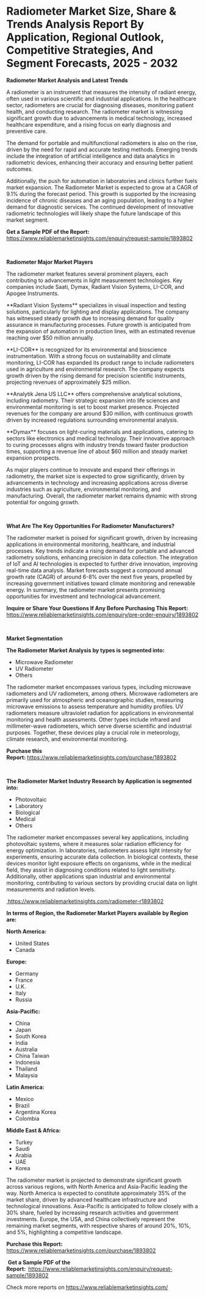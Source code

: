 <p><h1>Radiometer Market Size, Share & Trends Analysis Report By Application, Regional Outlook, Competitive Strategies, And Segment Forecasts, 2025 - 2032</h1></p><p><strong>Radiometer Market Analysis and Latest Trends</strong></p>
<p><p>A radiometer is an instrument that measures the intensity of radiant energy, often used in various scientific and industrial applications. In the healthcare sector, radiometers are crucial for diagnosing diseases, monitoring patient health, and conducting research. The radiometer market is witnessing significant growth due to advancements in medical technology, increased healthcare expenditure, and a rising focus on early diagnosis and preventive care. </p><p>The demand for portable and multifunctional radiometers is also on the rise, driven by the need for rapid and accurate testing methods. Emerging trends include the integration of artificial intelligence and data analytics in radiometric devices, enhancing their accuracy and ensuring better patient outcomes. </p><p>Additionally, the push for automation in laboratories and clinics further fuels market expansion. The Radiometer Market is expected to grow at a CAGR of 9.1% during the forecast period. This growth is supported by the increasing incidence of chronic diseases and an aging population, leading to a higher demand for diagnostic services. The continued development of innovative radiometric technologies will likely shape the future landscape of this market segment.</p></p>
<p><strong>Get a Sample PDF of the Report:&nbsp;</strong> <a href="https://www.reliablemarketinsights.com/enquiry/request-sample/1893802?utm_campaign=2210&utm_medium=2&utm_source=Github&utm_content=ia&utm_term=11042025&utm_id=radiometer">https://www.reliablemarketinsights.com/enquiry/request-sample/1893802</a></p>
<p>&nbsp;</p>
<p><strong>Radiometer Major Market Players</strong></p>
<p><p>The radiometer market features several prominent players, each contributing to advancements in light measurement technologies. Key companies include Saati, Dymax, Radiant Vision Systems, LI-COR, and Apogee Instruments.</p><p>**Radiant Vision Systems** specializes in visual inspection and testing solutions, particularly for lighting and display applications. The company has witnessed steady growth due to increasing demand for quality assurance in manufacturing processes. Future growth is anticipated from the expansion of automation in production lines, with an estimated revenue reaching over $50 million annually.</p><p>**LI-COR** is recognized for its environmental and bioscience instrumentation. With a strong focus on sustainability and climate monitoring, LI-COR has expanded its product range to include radiometers used in agriculture and environmental research. The company expects growth driven by the rising demand for precision scientific instruments, projecting revenues of approximately $25 million.</p><p>**Analytik Jena US LLC** offers comprehensive analytical solutions, including radiometry. Their strategic expansion into life sciences and environmental monitoring is set to boost market presence. Projected revenues for the company are around $30 million, with continuous growth driven by increased regulations surrounding environmental analysis.</p><p>**Dymax** focuses on light-curing materials and applications, catering to sectors like electronics and medical technology. Their innovative approach to curing processes aligns with industry trends toward faster production times, supporting a revenue line of about $60 million and steady market expansion prospects.</p><p>As major players continue to innovate and expand their offerings in radiometry, the market size is expected to grow significantly, driven by advancements in technology and increasing applications across diverse industries such as agriculture, environmental monitoring, and manufacturing. Overall, the radiometer market remains dynamic with strong potential for ongoing growth.</p></p>
<p>&nbsp;</p>
<p><strong>What Are The Key Opportunities For Radiometer Manufacturers?</strong></p>
<p><p>The radiometer market is poised for significant growth, driven by increasing applications in environmental monitoring, healthcare, and industrial processes. Key trends indicate a rising demand for portable and advanced radiometry solutions, enhancing precision in data collection. The integration of IoT and AI technologies is expected to further drive innovation, improving real-time data analysis. Market forecasts suggest a compound annual growth rate (CAGR) of around 6-8% over the next five years, propelled by increasing government initiatives toward climate monitoring and renewable energy. In summary, the radiometer market presents promising opportunities for investment and technological advancement.</p></p>
<p><strong>Inquire or Share Your Questions If Any Before Purchasing This Report:</strong> <a href="https://www.reliablemarketinsights.com/enquiry/pre-order-enquiry/1893802?utm_campaign=2210&utm_medium=2&utm_source=Github&utm_content=ia&utm_term=11042025&utm_id=radiometer">https://www.reliablemarketinsights.com/enquiry/pre-order-enquiry/1893802</a></p>
<p>&nbsp;</p>
<p><strong>Market Segmentation</strong></p>
<p><strong>The Radiometer Market Analysis by types is segmented into:</strong></p>
<p><ul><li>Microwave Radiometer</li><li>UV Radiometer</li><li>Others</li></ul></p>
<p><p>The radiometer market encompasses various types, including microwave radiometers and UV radiometers, among others. Microwave radiometers are primarily used for atmospheric and oceanographic studies, measuring microwave emissions to assess temperature and humidity profiles. UV radiometers measure ultraviolet radiation for applications in environmental monitoring and health assessments. Other types include infrared and millimeter-wave radiometers, which serve diverse scientific and industrial purposes. Together, these devices play a crucial role in meteorology, climate research, and environmental monitoring.</p></p>
<p><strong>Purchase this Report:&nbsp;</strong><a href="https://www.reliablemarketinsights.com/purchase/1893802?utm_campaign=2210&utm_medium=2&utm_source=Github&utm_content=ia&utm_term=11042025&utm_id=radiometer">https://www.reliablemarketinsights.com/purchase/1893802</a></p>
<p>&nbsp;</p>
<p><strong>The Radiometer Market Industry Research by Application is segmented into:</strong></p>
<p><ul><li>Photovoltaic</li><li>Laboratory</li><li>Biological</li><li>Medical</li><li>Others</li></ul></p>
<p><p>The radiometer market encompasses several key applications, including photovoltaic systems, where it measures solar radiation efficiency for energy optimization. In laboratories, radiometers assess light intensity for experiments, ensuring accurate data collection. In biological contexts, these devices monitor light exposure effects on organisms, while in the medical field, they assist in diagnosing conditions related to light sensitivity. Additionally, other applications span industrial and environmental monitoring, contributing to various sectors by providing crucial data on light measurements and radiation levels.</p></p>
<p><a href="https://www.reliablemarketinsights.com/radiometer-r1893802?utm_campaign=2210&utm_medium=2&utm_source=Github&utm_content=ia&utm_term=11042025&utm_id=radiometer">&nbsp;https://www.reliablemarketinsights.com/radiometer-r1893802</a></p>
<p><strong>In terms of Region, the Radiometer Market Players available by Region are:</strong></p>
<p>
    <p> <strong> North America: </strong>
        <ul>
            <li>United States</li>
            <li>Canada</li>
        </ul>
        </p> 
    <p> <strong> Europe: </strong>
        <ul>
            <li>Germany</li>
            <li>France</li>
            <li>U.K.</li>
            <li>Italy</li>
            <li>Russia</li>
        </ul>
        </p> 
    <p> <strong> Asia-Pacific: </strong>
        <ul>
            <li>China</li>
            <li>Japan</li>
            <li>South Korea</li>
            <li>India</li>
            <li>Australia</li>
            <li>China Taiwan</li>
            <li>Indonesia</li>
            <li>Thailand</li>
            <li>Malaysia</li>
        </ul>
        </p> 
    <p> <strong> Latin America: </strong>
        <ul>
            <li>Mexico</li>
            <li>Brazil</li>
            <li>Argentina Korea</li>
            <li>Colombia</li>
        </ul>
        </p> 
    <p> <strong> Middle East & Africa: </strong>
        <ul>
            <li>Turkey</li>
            <li>Saudi</li>
            <li>Arabia</li>
            <li>UAE</li>
            <li>Korea</li>
        </ul>
    </p>
    </p>
<p><p>The radiometer market is projected to demonstrate significant growth across various regions, with North America and Asia-Pacific leading the way. North America is expected to constitute approximately 35% of the market share, driven by advanced healthcare infrastructure and technological innovations. Asia-Pacific is anticipated to follow closely with a 30% share, fueled by increasing research activities and government investments. Europe, the USA, and China collectively represent the remaining market segments, with respective shares of around 20%, 10%, and 5%, highlighting a competitive landscape.</p></p>
<p><strong>Purchase this Report: </strong><a href="https://www.reliablemarketinsights.com/purchase/1893802?utm_campaign=2210&utm_medium=2&utm_source=Github&utm_content=ia&utm_term=11042025&utm_id=radiometer">https://www.reliablemarketinsights.com/purchase/1893802</a></p>
<p>&nbsp;<strong>Get a Sample PDF of the Report:&nbsp;&nbsp;</strong><a href="https://www.reliablemarketinsights.com/enquiry/request-sample/1893802?utm_campaign=2210&utm_medium=2&utm_source=Github&utm_content=ia&utm_term=11042025&utm_id=radiometer">https://www.reliablemarketinsights.com/enquiry/request-sample/1893802</a></p>
<p><strong></strong></p>
<p>Check more reports on <a href="https://www.reliablemarketinsights.com/?utm_campaign=2210&utm_medium=2&utm_source=Github&utm_content=ia&utm_term=11042025&utm_id=radiometer">https://www.reliablemarketinsights.com/</a></p>